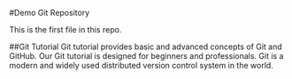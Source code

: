 #Demo Git Repository



This is the first file in this repo.

##Git Tutorial Git tutorial provides basic and advanced concepts of Git and GitHub. Our Git tutorial is designed for beginners and professionals. Git is a modern and widely used distributed version control system in the world.